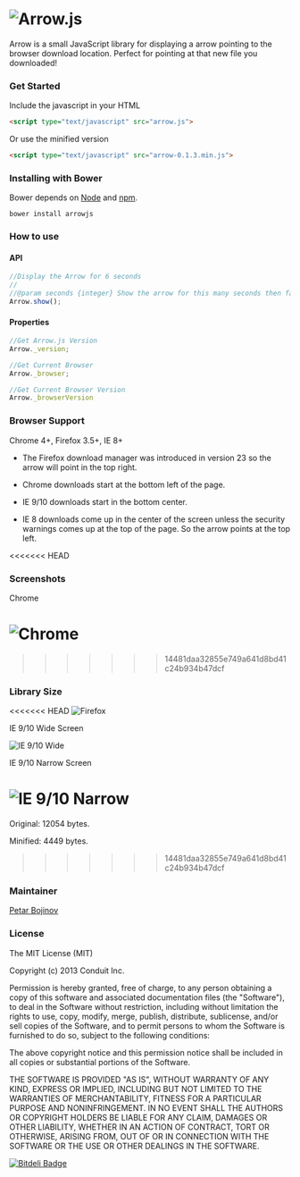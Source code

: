 ![Arrow.js](http://storage.stgbssint.com/arrowjs/arrowjs.png)
===

Arrow is a small JavaScript library for displaying a arrow pointing to the browser download location. Perfect for pointing at that new file you downloaded!

### Get Started

Include the javascript in your HTML

```html
<script type="text/javascript" src="arrow.js">
```

Or use the minified version

```html
<script type="text/javascript" src="arrow-0.1.3.min.js">
```

### Installing with Bower

Bower depends on [Node](http://nodejs.org/) and [npm](http://npmjs.org/). 

    bower install arrowjs

### How to use

#### API

```javascript
//Display the Arrow for 6 seconds
//
//@param seconds {integer} Show the arrow for this many seconds then fade out. It is optional
Arrow.show();
```

#### Properties

```javascript
//Get Arrow.js Version
Arrow._version;

//Get Current Browser
Arrow._browser;

//Get Current Browser Version
Arrow._browserVersion 
```

### Browser Support

Chrome 4+, Firefox 3.5+, IE 8+

* The Firefox download manager was introduced in version 23 so the arrow will point in the top right.

* Chrome downloads start at the bottom left of the page.

* IE 9/10 downloads start in the bottom center.

* IE 8 downloads come up in the center of the screen unless the security warnings comes up at the top of the page. So the arrow points at the top left.

<<<<<<< HEAD
### Screenshots

Chrome

![Chrome](http://storage.stgbssint.com/arrowjs/chrome.png)
=======
>>>>>>> 14481daa32855e749a641d8bd41c24b934b47dcf

### Library Size

<<<<<<< HEAD
![Firefox](http://storage.stgbssint.com/arrowjs/ff.png)

IE 9/10 Wide Screen

![IE 9/10 Wide](http://storage.stgbssint.com/arrowjs/iebig.png)

IE 9/10 Narrow Screen

![IE 9/10 Narrow](http://storage.stgbssint.com/arrowjs/iesmall.png)
=======
Original: 12054 bytes.

Minified: 4449 bytes.
>>>>>>> 14481daa32855e749a641d8bd41c24b934b47dcf

### Maintainer

[Petar Bojinov](https://github.com/pbojinov)

### License

The MIT License (MIT)

Copyright (c) 2013 Conduit Inc.

Permission is hereby granted, free of charge, to any person obtaining a copy of
this software and associated documentation files (the "Software"), to deal in
the Software without restriction, including without limitation the rights to
use, copy, modify, merge, publish, distribute, sublicense, and/or sell copies of
the Software, and to permit persons to whom the Software is furnished to do so,
subject to the following conditions:

The above copyright notice and this permission notice shall be included in all
copies or substantial portions of the Software.

THE SOFTWARE IS PROVIDED "AS IS", WITHOUT WARRANTY OF ANY KIND, EXPRESS OR
IMPLIED, INCLUDING BUT NOT LIMITED TO THE WARRANTIES OF MERCHANTABILITY, FITNESS
FOR A PARTICULAR PURPOSE AND NONINFRINGEMENT. IN NO EVENT SHALL THE AUTHORS OR
COPYRIGHT HOLDERS BE LIABLE FOR ANY CLAIM, DAMAGES OR OTHER LIABILITY, WHETHER
IN AN ACTION OF CONTRACT, TORT OR OTHERWISE, ARISING FROM, OUT OF OR IN
CONNECTION WITH THE SOFTWARE OR THE USE OR OTHER DEALINGS IN THE SOFTWARE.


[![Bitdeli Badge](https://d2weczhvl823v0.cloudfront.net/ConduitInc/arrowjs/trend.png)](https://bitdeli.com/free "Bitdeli Badge")

